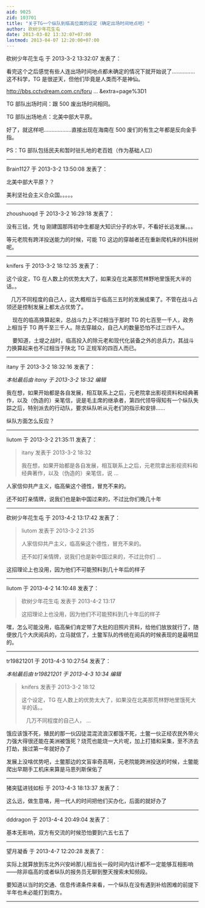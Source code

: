 ```yaml
---
aid: 9025
zid: 103701
title: "关于TG一个纵队到临高位面的设定（确定出场时间地点吧）"
author: 砍树少年花生屯
date: 2013-03-02 13:32:07+07:00
lastmod: 2013-04-07 12:20:00+07:00
---
```


砍树少年花生屯 于 2013-3-2 13:32:07 发表了：

看完这个之后感觉有些人连出场时间地点都未确定的情况下就开始说了...............这不科学，TG 是很逆天，但他们毕竟是人类而不是神仙。

http://bbs.cctvdream.com.cn/foru ... &amp;extra=page%3D1

TG 部队出场时间：跟 500 废出场时间相同。

TG 部队出场地点：北美中部大平原。

好了，就这样吧..................直接出现在海南在 500 废们的有生之年都是反向金手指。

PS：TG 部队包括民夫和暂时驻扎地的老百姓（作为基础人口）

---

Brain1127 于 2013-3-2 13:50:08 发表了：

北美中部大平原？？

美利坚社会主义合众国。。。。。

---

zhoushuoqd 于 2013-3-2 16:29:18 发表了：

没有三钱，凭 tg 刚建国那阵初中生都是大知识分子的水平，不看好长远发展。。。

等元老院有跨洋投送能力的时候，可能 TG 这边的穿越者还在重新爬机床的科技树呢。

---

knifers 于 2013-3-2 18:12:35 发表了：

这个设定，TG 在人数上的优势太大了，如果没在北美那荒林野地里饿死大半的话。。

&nbsp; &nbsp;几万不同程度的自己人，这大概相当于临高三五时的发展成果了。不管在战斗占领还是控制发展上都太占优势了。

&nbsp; &nbsp; 现在的临高换算起来，总战斗力上不过相当于那时 TG 的七百至一千人，政务上相当于 TG 两千至三千人。除去穿越众，自己人的数量恐怕不过三四千人。

&nbsp; &nbsp; 要知道，土堤之战时，临高投入的除元老和现代化装备之外的总兵力，其战斗力换算起来也不过相当于陕北 TG 正规军的四百人而已。

---

itany 于 2013-3-2 18:32:16 发表了：

_本帖最后由 itany 于 2013-3-2 18:32 编辑_

我在想，如果开始都是各自发展，相互联系上之后，元老院拿出影视资料和经典著作，以及（伪造的）亲笔信，说是毛主席的继承者，第四代领导得知有一个纵队失踪之后，特别派去的行动队，要求纵队听从元老们的指示和安排……

纵队方面怎么反应？

---

liutom 于 2013-3-2 21:35:11 发表了：

> itany 发表于 2013-3-2 18:32
>
> 我在想，如果开始都是各自发展，相互联系上之后，元老院拿出影视资料和经典著作，以及（伪造的）亲笔信，说 ...

人家信仰共产主义，临高柴这个德性，冒充不来的。

还不如打亲情牌，说我们也是新中国过来的，不过比你们晚几十年

---

砍树少年花生屯 于 2013-4-2 13:17:42 发表了：

> liutom 发表于 2013-3-2 21:35
>
> 人家信仰共产主义，临高柴这个德性，冒充不来的。
>
> 还不如打亲情牌，说我们也是新中国过来的，不过比你们 ...

这招理论上也没用，因为他们不可能预料到几十年后的样子

---

liutom 于 2013-4-2 14:10:48 发表了：

> 砍树少年花生屯 发表于 2013-4-2 13:17
>
> 这招理论上也没用，因为他们不可能预料到几十年后的样子

嘿，怎么可能没用，临高柴们肯定带了大批的旧照片资料，给他们放放就行了，随便放几个大庆阅兵的，立马就信了，土鳖军队的传统在阅兵的时候表现的是最明显的。

---

tr19821201 于 2013-4-3 10:27:54 发表了：

_本帖最后由 tr19821201 于 2013-4-3 10:34 编辑_

> knifers 发表于 2013-3-2 18:12
>
> 这个设定，TG 在人数上的优势太大了，如果没在北美那荒林野地里饿死大半的话。。
>
> &nbsp; &nbsp;几万不同程度的自己人， ...

饿应该饿不死，殖民的那一伙囚徒混混流浪汉都饿不死，土鳖一伙正经农民外带火力强大得很还能在美洲被饿死？烧荒也能烧一大片呢，加上打猎和采集，至不济去打劫，挨过第一年就好办了

发展上没啥优势吧，土鳖那边的文盲率奇高啊，元老院能跨洲投送的时候，土鳖能爬出早期手工机床来算是马恩列斯保佑了

---

猪突猛进钱如标 于 2013-4-3 18:13:37 发表了：

这么远，做生意咯，用一代人的时间把他们买办化，后面的就好办了

---

dddragon 于 2013-4-4 20:49:04 发表了：

基本无影响，双方有交流的时候恐怕要到六五七五了

---

望月凝香 于 2013-4-7 12:20:28 发表了：

实际上就算放到东北外兴安岭那儿相当长一段时间内估计都不一定能够互相影响——除非临高的或者纵队的报务员无聊到整天搜索未知频段。

要知道以当时的交通、信息传递条件来看，一个纵队在没有遇到补给困难的前提下半年也未必能打到南方。

---
